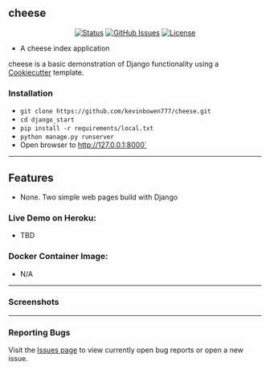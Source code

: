 ## cheese 

<div align="center">

  [![Status](https://img.shields.io/badge/status-active-success.svg)]() 
  [![GitHub Issues](https://img.shields.io/github/issues/kevinbowen777/cheese.svg)](https://github.com/kevinbowen777/cheese/issues)
  [![License](https://img.shields.io/badge/license-MIT-blue.svg)](/LICENSE)

</div>

- A cheese index application

cheese is a basic demonstration of Django functionality using a [Cookiecutter](https://github.com/feldroy/django-crash-starter) template.

### Installation
 - `git clone https://github.com/kevinbowen777/cheese.git`
 - `cd django_start`
 - `pip install -r requirements/local.txt`
 - `python manage.py runserver`
 - Open browser to http://127.0.0.1:8000`


---
## Features
 - None. Two simple web pages build with Django

### Live Demo on Heroku:
 - TBD
### Docker Container Image:

 - N/A
---
### Screenshots

---
### Reporting Bugs

   Visit the [Issues page](https://github.com/kevinbowen777/cheese/issues)
      to view currently open bug reports or open a new issue.
